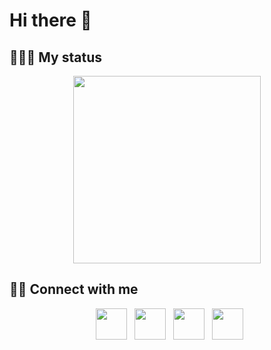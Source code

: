 # Hi there 👋

<!--
- 🔭 I’m currently working on ...
- 🌱 I’m currently learning ...
- 👯 I’m looking to collaborate on ...
- 🤔 I’m looking for help with ...
- 💬 Ask me about ...
- 📫 How to reach me: ...
- 😄 Pronouns: ...
- ⚡ Fun fact: ...
-->

## 👨🏻‍💻 My status

<p align="center">
  <a href="https://github.com/anuraghazra/github-readme-stats">
    <img height=300 align="center" src="https://github-readme-stats.vercel.app/api/top-langs/?username=wang-xingqi&layout=donut&theme=tokyonight" />
  </a>
</p>

## 🤝🏻 Connect with me

<p align="center">
&nbsp; <a href="https://twitter.com/achernarwang" target="_blank" rel="noopener noreferrer"><img src="https://img.icons8.com/plasticine/100/000000/twitter.png" width="50" /></a>  
&nbsp; <a href="https://www.facebook.com/adstellaria/" target="_blank" rel="noopener noreferrer"><img src="https://img.icons8.com/plasticine/100/000000/facebook.png" width="50" /></a>  
&nbsp; <a href="https://www.linkedin.com/in/xingqi-wang/" target="_blank" rel="noopener noreferrer"><img src="https://img.icons8.com/plasticine/100/000000/linkedin.png" width="50" /></a>
&nbsp; <a href="mailto:adstellaria@gmail.com" target="_blank" rel="noopener noreferrer"><img src="https://img.icons8.com/plasticine/100/000000/gmail.png"  width="50" /></a>
</p>
